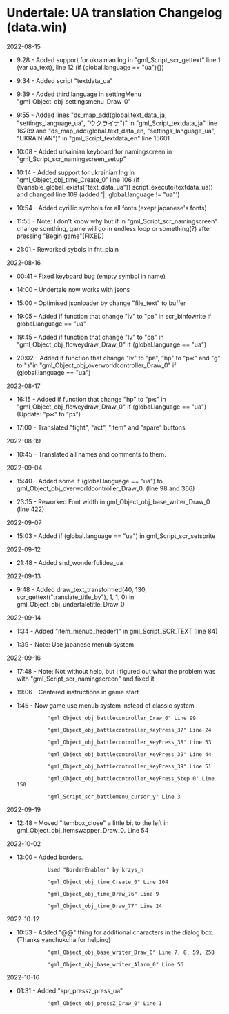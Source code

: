 # Undertale: UA translation Changelog (data.win)

2022-08-15

- 9:28 - Added support for ukrainian lng in "gml_Script_scr_gettext" line 1 (var ua_text), line 12 (if (global.language == "ua"){})

- 9:34 - Added script "textdata_ua"
	
- 9:39 - Added third language in settingMenu "gml_Object_obj_settingsmenu_Draw_0"
	
- 9:55 - Added lines "ds_map_add(global.text_data_ja, "settings_language_ua", "ウクライナ")" in "gml_Script_textdata_ja" line 16289 and "ds_map_add(global.text_data_en, "settings_language_ua", "UKRAINIAN")" in "gml_Script_textdata_en" line 15601
	
- 10:08 - Added urkainian keyboard for namingscreen in "gml_Script_scr_namingscreen_setup"
	
- 10:14 - Added support for ukrainian lng in "gml_Object_obj_time_Create_0" line 106 (if (!variable_global_exists("text_data_ua"))
    script_execute(textdata_ua)) and changed line 109 (added '|| global.language != "ua"')
	
- 10:54 - Added cyrillic symbols for all fonts (exept japanese's fonts)
	
- 11:55 - Note: I don't know why but if in "gml_Script_scr_namingscreen" change somthing, game will go in endless loop or something(?) after pressing "Begin game"(FIXED)
	
- 21:01 - Reworked sybols in fnt_plain
	
2022-08-16
	
- 00:41 - Fixed keyboard bug (empty symbol in name)
	
- 14:00 - Undertale now works with jsons
	
- 15:00 - Optimised jsonloader by change "file_text" to buffer
	
- 19:05 - Added if function that change "lv" to "рв" in scr_binfowrite if global.language == "ua"
	
- 19:45 - Added if function that change "lv" to "рв" in "gml_Object_obj_floweydraw_Draw_0" if (global.language == "ua")
	
	
- 20:02 - Added if function that change "lv" to "рв", "hp" to "рж" and "g" to "з"in "gml_Object_obj_overworldcontroller_Draw_0" if (global.language == "ua")

2022-08-17
	
- 16:15 - Added if function that change "hp" to "рж" in "gml_Object_obj_floweydraw_Draw_0" if (global.language == "ua")(Update: "рж" to "рз")
	
- 17:00 - Translated "fight", "act", "item" and "spare" buttons.
	
2022-08-19
	
- 10:45 - Translated all names and comments to them.
	
2022-09-04

- 15:40 - Added some if (global.language == "ua") to gml_Object_obj_overworldcontroller_Draw_0. (line 98 and 366)
	
- 23:15 - Reworked Font width in gml_Object_obj_base_writer_Draw_0 (line 422)

2022-09-07

- 15:03 - Added if (global.language == "ua") in gml_Script_scr_setsprite
	
2022-09-12

- 21:48 - Added snd_wonderfulidea_ua
	
2022-09-13

- 9:48 - Added draw_text_transformed(40, 130, scr_gettext("translate_title_by"), 1, 1, 0) in gml_Object_obj_undertaletitle_Draw_0	

2022-09-14

- 1:34 - Added "item_menub_header1" in gml_Script_SCR_TEXT (line 84)
	
- 1:39 - Note: Use japanese menub system
	
2022-09-16
	
- 17:48 - Note: Not without help, but I figured out what the problem was with "gml_Script_scr_namingscreen" and fixed it
	
- 19:06 - Centered instructions in game start
	
- 1:45 - Now game use menub system instead of classic system
	
				"gml_Object_obj_battlecontroller_Draw_0" Line 99
		
				"gml_Object_obj_battlecontroller_KeyPress_37" Line 24
				
				"gml_Object_obj_battlecontroller_KeyPress_38" Line 53
				
				"gml_Object_obj_battlecontroller_KeyPress_39" Line 44
				
				"gml_Object_obj_battlecontroller_KeyPress_39" Line 51
				
				"gml_Object_obj_battlecontroller_KeyPress_Step 0" Line 150
				
				"gml_Script_scr_battlemenu_cursor_y" Line 3
	
2022-09-19
	
- 12:48 - Moved "itembox_close" a little bit to the left in gml_Object_obj_itemswapper_Draw_0. Line 54

2022-10-02
	
- 13:00 - Added borders.
	
	
				Used "BorderEnabler" by krzys_h
	
				"gml_Object_obj_time_Create_0" Line 104
		
				"gml_Object_obj_time_Draw_76" Line 9
				
				"gml_Object_obj_time_Draw_77" Line 24
				
2022-10-12
	
- 10:53 - Added "\@@" thing for additional characters in the dialog box. (Thanks yanchukcha for helping)
	
	
				"gml_Object_obj_base_writer_Draw_0" Line 7, 8, 59, 258
				
				"gml_Object_obj_base_writer_Alarm_0" Line 56
				
2022-10-16
	
- 01:31 - Added "spr_pressz_press_ua"
	
	
				"gml_Object_obj_pressZ_Draw_0" Line 1
				
